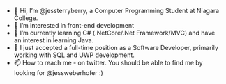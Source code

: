 - 👋 Hi, I’m @jessterryberry, a Computer Programming Student at Niagara College.
- 👀 I’m interested in front-end development
- 🌱 I’m currently learning C# (.NetCore/.Net Framework/MVC) and have an interest in learning Java.
- 💞️ I just accepted a full-time position as a Software Developer, primarily working with SQL and UWP development.
- 📫 How to reach me - on twitter. You should be able to find me by looking for @jessweberhofer :)

<!---
jessterryberry/jessterryberry is a ✨ special ✨ repository because its `README.md` (this file) appears on your GitHub profile.
You can click the Preview link to take a look at your changes.
--->
